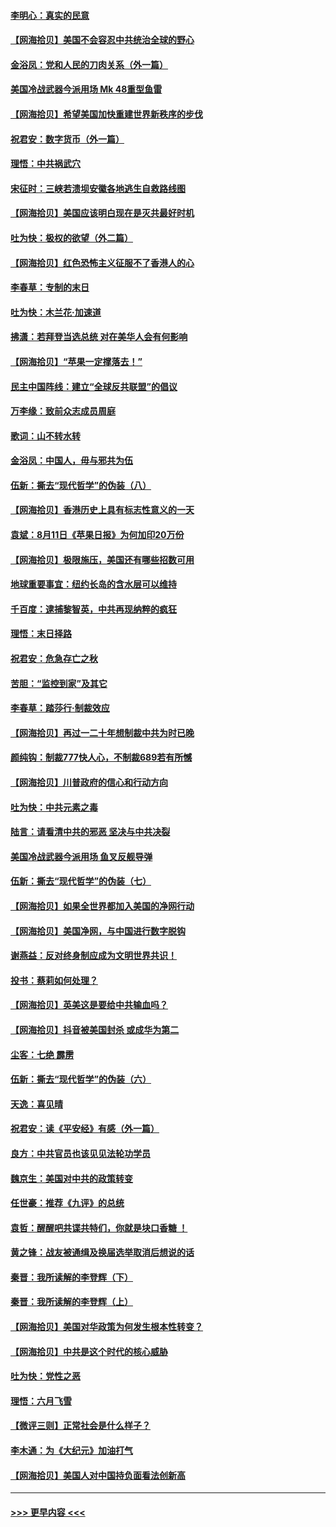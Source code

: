 #### [李明心：真实的民意](../pages/nsc993/n12336089.md?t=08171551) 
#### [【网海拾贝】美国不会容忍中共统治全球的野心](../pages/nsc993/n12336063.md?t=08171551) 
#### [金浴凤：党和人民的刀肉关系（外一篇）](../pages/nsc993/n12335834.md?t=08171551) 
#### [美国冷战武器今派用场 Mk 48重型鱼雷](../pages/nsc993/n12335354.md?t=08171551) 
#### [【网海拾贝】希望美国加快重建世界新秩序的步伐](../pages/nsc993/n12334224.md?t=08171551) 
#### [祝君安：数字货币（外一篇）](../pages/nsc993/n12334186.md?t=08171551) 
#### [理悟：中共祸武穴](../pages/nsc993/n12333962.md?t=08171551) 
#### [宋征时：三峡若溃坝安徽各地逃生自救路线图](../pages/nsc993/n12332450.md?t=08171551) 
#### [【网海拾贝】美国应该明白现在是灭共最好时机](../pages/nsc993/n12332313.md?t=08171551) 
#### [吐为快：极权的欲望（外二篇）](../pages/nsc993/n12332089.md?t=08171551) 
#### [【网海拾贝】红色恐怖主义征服不了香港人的心](../pages/nsc993/n12329296.md?t=08171551) 
#### [李春草：专制的末日](../pages/nsc993/n12329079.md?t=08171551) 
#### [吐为快：木兰花‧加速道](../pages/nsc993/n12327366.md?t=08171551) 
#### [拂潇：若拜登当选总统 对在美华人会有何影响](../pages/nsc993/n12295996.md?t=08171551) 
#### [【网海拾贝】“苹果一定撑落去！”](../pages/nsc993/n12326784.md?t=08171551) 
#### [民主中国阵线：建立“全球反共联盟”的倡议](../pages/nsc993/n12324177.md?t=08171551) 
#### [万李缘：致前众志成员周庭](../pages/nsc993/n12324635.md?t=08171551) 
#### [歌词：山不转水转](../pages/nsc993/n12324599.md?t=08171551) 
#### [金浴凤：中国人，毋与邪共为伍](../pages/nsc993/n12324257.md?t=08171551) 
#### [伍新：撕去“现代哲学”的伪装（八）](../pages/nsc993/n12324188.md?t=08171551) 
#### [【网海拾贝】香港历史上具有标志性意义的一天](../pages/nsc993/n12324021.md?t=08171551) 
#### [袁斌：8月11日《苹果日报》为何加印20万份](../pages/nsc993/n12323955.md?t=08171551) 
#### [【网海拾贝】极限施压，美国还有哪些招数可用](../pages/nsc993/n12322512.md?t=08171551) 
#### [地球重要事宜：纽约长岛的含水层可以维持](../pages/nsc993/n12321844.md?t=08171551) 
#### [千百度：逮捕黎智英，中共再现纳粹的疯狂](../pages/nsc993/n12321777.md?t=08171551) 
#### [理悟：末日择路](../pages/nsc993/n12320812.md?t=08171551) 
#### [祝君安：危急存亡之秋](../pages/nsc993/n12320795.md?t=08171551) 
#### [苦胆：“监控到家”及其它](../pages/nsc993/n12320751.md?t=08171551) 
#### [李春草：踏莎行·制裁效应](../pages/nsc993/n12318290.md?t=08171551) 
#### [【网海拾贝】再过一二十年想制裁中共为时已晚](../pages/nsc993/n12318195.md?t=08171551) 
#### [颜纯钩：制裁777快人心，不制裁689若有所憾](../pages/nsc993/n12316912.md?t=08171551) 
#### [【网海拾贝】川普政府的信心和行动方向](../pages/nsc993/n12316673.md?t=08171551) 
#### [吐为快：中共元素之毒](../pages/nsc993/n12316547.md?t=08171551) 
#### [陆言：请看清中共的邪恶 坚决与中共决裂](../pages/nsc993/n12315784.md?t=08171551) 
#### [美国冷战武器今派用场 鱼叉反舰导弹](../pages/nsc993/n12316258.md?t=08171551) 
#### [伍新：撕去“现代哲学”的伪装（七）](../pages/nsc993/n12315846.md?t=08171551) 
#### [【网海拾贝】如果全世界都加入美国的净网行动](../pages/nsc993/n12315588.md?t=08171551) 
#### [【网海拾贝】美国净网，与中国进行数字脱钩](../pages/nsc993/n12312813.md?t=08171551) 
#### [谢燕益：反对终身制应成为文明世界共识！](../pages/nsc993/n12310465.md?t=08171551) 
#### [投书：蔡莉如何处理？](../pages/nsc993/n12310224.md?t=08171551) 
#### [【网海拾贝】英美这是要给中共输血吗？](../pages/nsc993/n12307646.md?t=08171551) 
#### [【网海拾贝】抖音被美国封杀 或成华为第二](../pages/nsc993/n12305277.md?t=08171551) 
#### [尘客：七绝 霹雳](../pages/nsc993/n12304053.md?t=08171551) 
#### [伍新：撕去“现代哲学”的伪装（六）](../pages/nsc993/n12303243.md?t=08171551) 
#### [天逸：喜见晴](../pages/nsc993/n12303226.md?t=08171551) 
#### [祝君安：读《平安经》有感（外一篇）](../pages/nsc993/n12303170.md?t=08171551) 
#### [良方：中共官员也该见见法轮功学员](../pages/nsc993/n12302985.md?t=08171551) 
#### [魏京生：美国对中共的政策转变](../pages/nsc993/n12302929.md?t=08171551) 
#### [任世豪：推荐《九评》的总统](../pages/nsc993/n12302838.md?t=08171551) 
#### [袁哲：醒醒吧共谍共特们，你就是块口香糖 ！](../pages/nsc993/n12302678.md?t=08171551) 
#### [黄之锋：战友被通缉及换届选举取消后想说的话](../pages/nsc993/n12302681.md?t=08171551) 
#### [秦晋：我所读解的李登辉（下）](../pages/nsc993/n12302171.md?t=08171551) 
#### [秦晋：我所读解的李登辉（上）](../pages/nsc993/n12301979.md?t=08171551) 
#### [【网海拾贝】美国对华政策为何发生根本性转变？](../pages/nsc993/n12302091.md?t=08171551) 
#### [【网海拾贝】中共是这个时代的核心威胁](../pages/nsc993/n12300541.md?t=08171551) 
#### [吐为快：党性之恶](../pages/nsc993/n12300263.md?t=08171551) 
#### [理悟：六月飞雪](../pages/nsc993/n12300243.md?t=08171551) 
#### [【微评三则】正常社会是什么样子？](../pages/nsc993/n12300228.md?t=08171551) 
#### [李木通：为《大纪元》加油打气](../pages/nsc993/n12280363.md?t=08171551) 
#### [【网海拾贝】美国人对中国持负面看法创新高](../pages/nsc993/n12298720.md?t=08171551) 

----
#### [ >>> 更早内容 <<< ](../indexes/nsc993-earlier.md)
